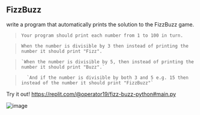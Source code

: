## FizzBuzz
write a program that automatically prints the solution to the FizzBuzz game. 

> `Your program should print each number from 1 to 100 in turn.` 

>   `When the number is divisible by 3 then instead of printing the number it should print "Fizz".` 

>     `When the number is divisible by 5, then instead of printing the number it should print "Buzz".` 

>       `And if the number is divisible by both 3 and 5 e.g. 15 then instead of the number it should print "FizzBuzz"`

Try it out!
https://replit.com/@operator19/fizz-buzz-python#main.py


![image](https://user-images.githubusercontent.com/70670914/194243590-eac9da33-39f9-4d37-8203-750c39e265bf.png)

